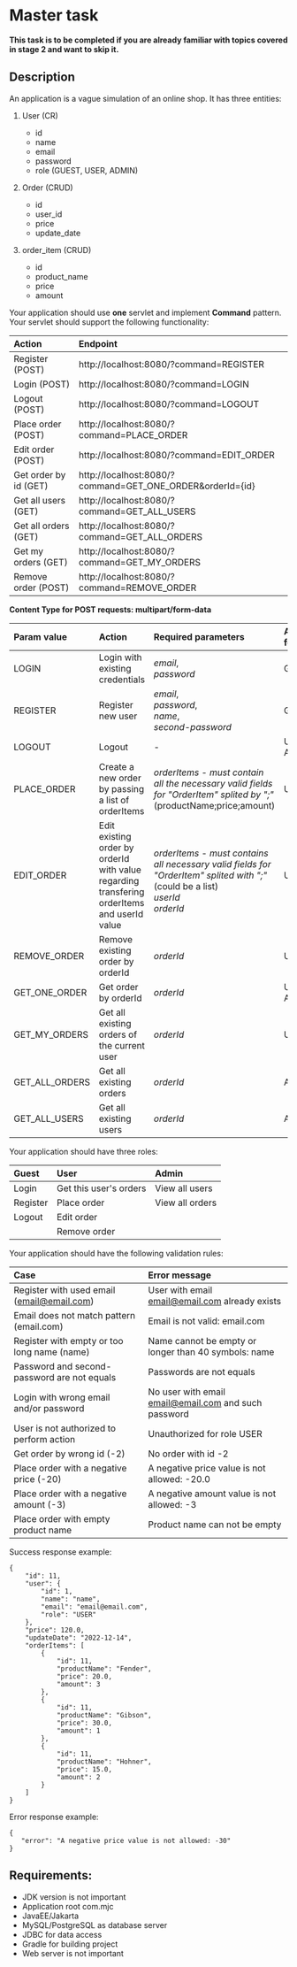 # Master task

**This task is to be completed if you are already familiar with topics covered in stage 2 and want to skip it.**

## Description
An application is a vague simulation of an online shop. It has three entities:
1. User (CR)
   - id
   - name
   - email
   - password
   - role (GUEST, USER, ADMIN)

2. Order (CRUD)
   - id
   - user_id
   - price
   - update_date

3. order_item (CRUD)
   - id
   - product_name
   - price
   - amount

Your application should use **one** servlet and implement **Command** pattern. Your servlet should support the following functionality:

| Action                | Endpoint                                                  |
|:----------------------|:----------------------------------------------------------|
| Register (POST)       | http://localhost:8080/?command=REGISTER                   |
| Login (POST)          | http://localhost:8080/?command=LOGIN                      |
| Logout (POST)         | http://localhost:8080/?command=LOGOUT                     |
| Place order (POST)    | http://localhost:8080/?command=PLACE_ORDER                |
| Edit order (POST)     | http://localhost:8080/?command=EDIT_ORDER                 |
| Get order by id (GET) | http://localhost:8080/?command=GET_ONE_ORDER&orderId={id} |
| Get all users (GET)   | http://localhost:8080/?command=GET_ALL_USERS              |
| Get all orders (GET)  | http://localhost:8080/?command=GET_ALL_ORDERS             |
| Get my orders (GET)   | http://localhost:8080/?command=GET_MY_ORDERS              |
| Remove order (POST)   | http://localhost:8080/?command=REMOVE_ORDER               |


**Content Type for POST requests: multipart/form-data**

| Param value    | Action                                                                                      | Required parameters                                                                                                                          | Avaliable for |
|:---------------|:--------------------------------------------------------------------------------------------|:---------------------------------------------------------------------------------------------------------------------------------------------|:--------------|
| LOGIN          | Login with existing credentials                                                             | *email*,<br/> *password*                                                                                                                     | Guest         |
| REGISTER       | Register new user                                                                           | *email*,<br/> *password*,<br/> *name*,<br/> *second-password*                                                                                | Guest         |
| LOGOUT         | Logout                                                                                      | -                                                                                                                                            | User, Admin   |
| PLACE_ORDER    | Create a new order by passing a list of orderItems                                          | *orderItems* - _must contain all the necessary valid fields for "OrderItem" splited by ";"_ (productName;price;amount)                       | User          |
| EDIT_ORDER     | Edit existing order by orderId with value regarding transfering orderItems and userId value | <br/>*orderItems* - _must contains all necessary valid fields for "OrderItem" splited with ";"_ (could be a list)<br/>*userId*<br/>*orderId* | User          |
| REMOVE_ORDER   | Remove existing order by orderId                                                            | *orderId*                                                                                                                                    | User          |
| GET_ONE_ORDER  | Get order by orderId                                                                        | *orderId*                                                                                                                                    | User, Admin   |
| GET_MY_ORDERS  | Get all existing orders of the current user                                                 | *orderId*                                                                                                                                    | User          |
| GET_ALL_ORDERS | Get all existing orders                                                                     | *orderId*                                                                                                                                    | Admin         |
| GET_ALL_USERS  | Get all existing users                                                                      | *orderId*                                                                                                                                    | Admin         |

Your application should have three roles:

| Guest    | User                   | Admin           |
|:---------|:-----------------------|:----------------|
| Login    | Get this user's orders | View all users  |
| Register | Place order            | View all orders |
| Logout   | Edit order             |                 |
|          | Remove order           |                 |

Your application should have the following validation rules:

| Case                                        | Error message                                        |
|:--------------------------------------------|:-----------------------------------------------------|
| Register with used email (email@email.com)  | User with email email@email.com already exists       |
| Email does not match pattern (email.com)    | Email is not valid: email.com                        |
| Register with empty or too long name (name) | Name cannot be empty or longer than 40 symbols: name |
| Password and second-password are not equals | Passwords are not equals                             |
| Login with wrong email and/or password      | No user with email email@email.com and such password |
| User is not authorized to perform action    | Unauthorized for role USER                           |
| Get order by wrong id (-2)                  | No order with id -2                                  |
| Place order with a negative price (-20)     | A negative price value is not allowed: -20.0         |
| Place order with a negative amount (-3)     | A negative amount value is not allowed: -3           |
| Place order with empty product name         | Product name can not be empty                        |

Success response example:
```
{
    "id": 11,
    "user": {
        "id": 1,
        "name": "name",
        "email": "email@email.com",
        "role": "USER"
    },
    "price": 120.0,
    "updateDate": "2022-12-14",
    "orderItems": [
        {
            "id": 11,
            "productName": "Fender",
            "price": 20.0,
            "amount": 3
        },
        {
            "id": 11,
            "productName": "Gibson",
            "price": 30.0,
            "amount": 1
        },
        {
            "id": 11,
            "productName": "Hohner",
            "price": 15.0,
            "amount": 2
        }
    ]
}
```

Error response example:
```
{
   "error": "A negative price value is not allowed: -30"
}
```

## Requirements:

- JDK version is not important
- Application root com.mjc
- JavaEE/Jakarta
- MySQL/PostgreSQL as database server
- JDBC for data access
- Gradle for building project
- Web server is not important
